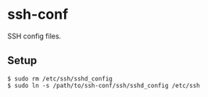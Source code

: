 # ssh-conf
SSH config files.

## Setup
```shell
$ sudo rm /etc/ssh/sshd_config
$ sudo ln -s /path/to/ssh-conf/ssh/sshd_config /etc/ssh
```
